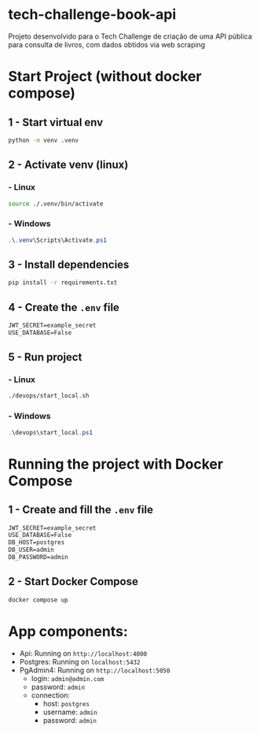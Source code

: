# tech-challenge-book-api
Projeto desenvolvido para o Tech Challenge de criação de uma API pública para consulta de livros, com dados obtidos via web scraping

# Start Project (without docker compose)

## 1 - Start virtual env
```bash
python -m venv .venv
```

## 2 - Activate venv (linux)

### - Linux
```bash
source ./.venv/bin/activate
```

### - Windows
```powershell
.\.venv\Scripts\Activate.ps1
```

## 3 - Install dependencies
```bash
pip install -r requirements.txt
```

## 4 - Create the `.env` file
```md
JWT_SECRET=example_secret
USE_DATABASE=False
```

## 5 - Run project
### - Linux
```bash
./devops/start_local.sh
```
### - Windows
```powershell
.\devops\start_local.ps1
```

# Running the project with **Docker Compose**
## 1 - Create and fill the `.env` file
```md
JWT_SECRET=example_secret
USE_DATABASE=False
DB_HOST=postgres
DB_USER=admin
DB_PASSWORD=admin
```
## 2 - Start Docker Compose

```bash
docker compose up
```

# App components:
- Api: Running on `http://localhost:4000`
- Postgres: Running on `localhost:5432`
- PgAdmin4: Running on `http://localhost:5050`
  - login: `admin@admin.com`
  - password: `admin`
  - connection:
    - host: `postgres`
    - username: `admin`
    - password: `admin`